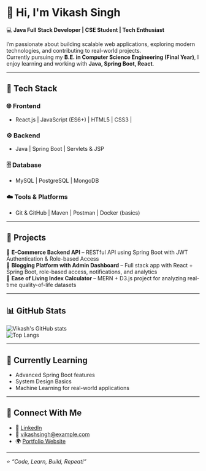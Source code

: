 # 👋 Hi, I'm Vikash Singh  

💻 **Java Full Stack Developer | CSE Student | Tech Enthusiast**  

I’m passionate about building scalable web applications, exploring modern technologies, and contributing to real-world projects.  
Currently pursuing my **B.E. in Computer Science Engineering (Final Year)**, I enjoy learning and working with **Java, Spring Boot, React**.  

---

## 🚀 Tech Stack  

### 🌐 Frontend  
- React.js | JavaScript (ES6+) | HTML5 | CSS3 |  

### ⚙️ Backend  
- Java | Spring Boot | Servlets & JSP 

### 🗄️ Database  
- MySQL | PostgreSQL | MongoDB  

### ☁️ Tools & Platforms  
- Git & GitHub | Maven | Postman | Docker (basics)  

---

## 📌 Projects  

🔹 **E-Commerce Backend API** – RESTful API using Spring Boot with JWT Authentication & Role-based Access  
🔹 **Blogging Platform with Admin Dashboard** – Full stack app with React + Spring Boot, role-based access, notifications, and analytics  
🔹 **Ease of Living Index Calculator** – MERN + D3.js project for analyzing real-time quality-of-life datasets  

---

## 📊 GitHub Stats  

![Vikash's GitHub stats](https://github-readme-stats.vercel.app/api?username=vikashsingh&show_icons=true&theme=tokyonight)  
![Top Langs](https://github-readme-stats.vercel.app/api/top-langs/?username=vikashsingh&layout=compact&theme=tokyonight)  

---

## 🌱 Currently Learning  
- Advanced Spring Boot features  
- System Design Basics  
- Machine Learning for real-world applications 

---

## 🤝 Connect With Me  
- 💼 [LinkedIn](https://www.linkedin.com/)  
- 📧 vikashsingh@example.com  
- 🌍 [Portfolio Website](https://your-portfolio-link.com)  

---

⭐️ *“Code, Learn, Build, Repeat!”*  
